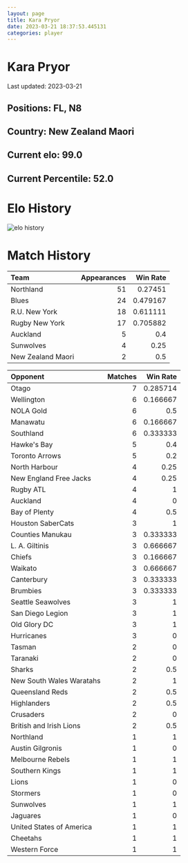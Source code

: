 ```yaml
---  
layout: page  
title: Kara Pryor  
date: 2023-03-21 18:37:53.445131  
categories: player  
---
```

# Kara Pryor


Last updated: 2023-03-21
## Positions: FL, N8

## Country: New Zealand Maori

## Current elo: 99.0

## Current Percentile: 52.0

# Elo History


![elo history](history_KaraPryor.png)
# Match History


| Team              |   Appearances |   Win Rate |
|:------------------|--------------:|-----------:|
| Northland         |            51 |   0.27451  |
| Blues             |            24 |   0.479167 |
| R.U. New York     |            18 |   0.611111 |
| Rugby New York    |            17 |   0.705882 |
| Auckland          |             5 |   0.4      |
| Sunwolves         |             4 |   0.25     |
| New Zealand Maori |             2 |   0.5      |

| Opponent                 |   Matches |   Win Rate |
|:-------------------------|----------:|-----------:|
| Otago                    |         7 |   0.285714 |
| Wellington               |         6 |   0.166667 |
| NOLA Gold                |         6 |   0.5      |
| Manawatu                 |         6 |   0.166667 |
| Southland                |         6 |   0.333333 |
| Hawke's Bay              |         5 |   0.4      |
| Toronto Arrows           |         5 |   0.2      |
| North Harbour            |         4 |   0.25     |
| New England Free Jacks   |         4 |   0.25     |
| Rugby ATL                |         4 |   1        |
| Auckland                 |         4 |   0        |
| Bay of Plenty            |         4 |   0.5      |
| Houston SaberCats        |         3 |   1        |
| Counties Manukau         |         3 |   0.333333 |
| L. A. Giltinis           |         3 |   0.666667 |
| Chiefs                   |         3 |   0.166667 |
| Waikato                  |         3 |   0.666667 |
| Canterbury               |         3 |   0.333333 |
| Brumbies                 |         3 |   0.333333 |
| Seattle Seawolves        |         3 |   1        |
| San Diego Legion         |         3 |   1        |
| Old Glory DC             |         3 |   1        |
| Hurricanes               |         3 |   0        |
| Tasman                   |         2 |   0        |
| Taranaki                 |         2 |   0        |
| Sharks                   |         2 |   0.5      |
| New South Wales Waratahs |         2 |   1        |
| Queensland Reds          |         2 |   0.5      |
| Highlanders              |         2 |   0.5      |
| Crusaders                |         2 |   0        |
| British and Irish Lions  |         2 |   0.5      |
| Northland                |         1 |   1        |
| Austin Gilgronis         |         1 |   0        |
| Melbourne Rebels         |         1 |   1        |
| Southern Kings           |         1 |   1        |
| Lions                    |         1 |   0        |
| Stormers                 |         1 |   0        |
| Sunwolves                |         1 |   1        |
| Jaguares                 |         1 |   0        |
| United States of America |         1 |   1        |
| Cheetahs                 |         1 |   1        |
| Western Force            |         1 |   1        |